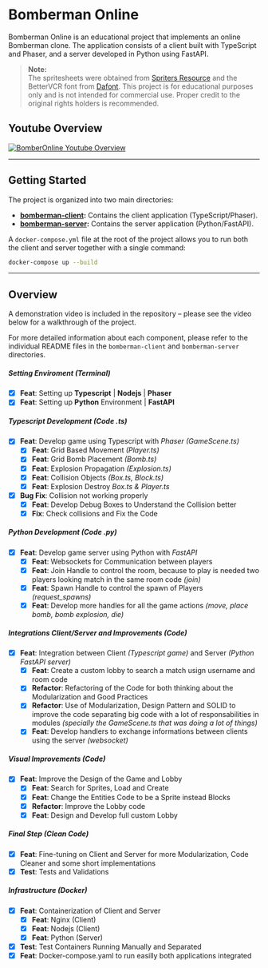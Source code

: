 # Bomberman Online

Bomberman Online is an educational project that implements an online Bomberman clone. The application consists of a client built with TypeScript and Phaser, and a server developed in Python using FastAPI.

> **Note:**  
> The spritesheets were obtained from [Spriters Resource](https://www.spriters-resource.com/nes/bomberman/) and the BetterVCR font from [Dafont](https://www.dafont.com/better-vcr.font). This project is for educational purposes only and is not intended for commercial use. Proper credit to the original rights holders is recommended.


## Youtube Overview

[![BomberOnline Youtube Overview](https://img.youtube.com/vi/oLfkm_ia6xI/0.jpg)](https://www.youtube.com/watch?v=oLfkm_ia6xI)

---

## Getting Started

The project is organized into two main directories:

- **[bomberman-client](./bomberman-client/README.md):** Contains the client application (TypeScript/Phaser).
- **[bomberman-server](./bomberman-server/README.md):** Contains the server application (Python/FastAPI).

A `docker-compose.yml` file at the root of the project allows you to run both the client and server together with a single command:

```bash
docker-compose up --build
```

---

## Overview

A demonstration video is included in the repository – please see the video below for a walkthrough of the project.

For more detailed information about each component, please refer to the individual README files in the `bomberman-client` and `bomberman-server` directories.

##### Setting Enviroment _(Terminal)_
- [x] __Feat__: Setting up __Typescript__ | __Nodejs__ | __Phaser__
- [x] __Feat__: Setting up __Python__ Environment | __FastAPI__

##### Typescript Development _(Code .ts)_
- [x] __Feat__: Develop game using Typescript with _Phaser_ _(GameScene.ts)_
    - [x] __Feat__: Grid Based Movement _(Player.ts)_
    - [x] __Feat__: Grid Bomb Placement _(Bomb.ts)_
    - [x] __Feat__: Explosion Propagation _(Explosion.ts)_
    - [x] __Feat__: Collision Objects _(Box.ts, Block.ts)_
    - [x] __Feat__: Explosion Destroy _Box.ts & Player.ts_
- [x] __Bug Fix__: Collision not working properly
    - [x] __Feat__: Develop Debug Boxes to Understand the Collision better
    - [x] __Fix__: Check collisions and Fix the Code

##### Python Development  _(Code .py)_
- [x] __Feat__: Develop game server using Python with _FastAPI_
    - [x] __Feat__: Websockets for Communication between players 
    - [x] __Feat__: Join Handle to control the room, because to play is needed two players looking match in the same room code _(join)_
    - [x] __Feat__: Spawn Handle to control the spawn of Players _(request_spawns)_
    - [x] __Feat__: Develop more handles for all the game actions _(move, place bomb, bomb explosion, die)_

##### Integrations Client/Server and Improvements _(Code)_
- [x] __Feat__: Integration between Client _(Typescript game)_ and Server _(Python FastAPI server)_
    - [x] __Feat__: Create a custom lobby to search a match usign username and room code
    - [x] __Refactor__: Refactoring of the Code for both thinking about the Modularization and Good Practices
    - [x] __Refactor__: Use of Modularization, Design Pattern and SOLID to improve the code separating big code with a lot of responsabilities in modules _(specially the GameScene.ts that was doing a lot of things)_
    - [x] __Feat__: Develop handlers to exchange informations between clients using the server _(websocket)_

##### Visual Improvements  _(Code)_
- [x] __Feat__: Improve the Design of the Game and Lobby
    - [x] __Feat__: Search for Sprites, Load and Create
    - [x] __Feat__: Change the Entities Code to be a Sprite instead Blocks
    - [x] __Refactor__: Improve the Lobby code
    - [x] __Feat__: Design and Develop full custom Lobby

##### Final Step _(Clean Code)_
- [x] __Feat__: Fine-tuning on Client and Server for more Modularization, Code Cleaner and some short implementations
- [x] __Test__: Tests and Validations

##### Infrastructure _(Docker)_
- [x] __Feat__: Containerization of Client and Server
    - [x] __Feat__: Nginx (Client)
    - [x] __Feat__: Nodejs (Client)
    - [x] __Feat__: Python (Server)
- [x] __Test__: Test Containers Running Manually and Separated
- [x] __Feat__: Docker-compose.yaml to run easilly both applications integrated